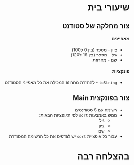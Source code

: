 <div dir="rtl">

# שיעורי בית
## צור מחלקה של סטודנט 
#### מאפיינים
* ציון - מספר (בין 0 ל100)
* גיל - מספר (בין 18 ל120)
* שם - מחרוזת
#### פונקציות
* `toString` - להחזרת מחרוזת המכילה את כל מאפייני הסטודנט


## צור בפונקצית Main
* רשימה עם 5 סטודנטים
* ממש באמצעות `sort` לפי האופציות הבאות:
  * גיל
  * ציון
  * שם
* עבור כל אופציית `sort` יש להדפיס את כל הרשימה המסודרת


# בהצלחה רבה

</div>
